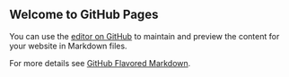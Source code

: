 ## Welcome to GitHub Pages

You can use the [editor on GitHub](https://github.com/ktsitsi/ada_visualization/edit/master/index.md) to maintain and preview the content for your website in Markdown files.

For more details see [GitHub Flavored Markdown](https://guides.github.com/features/mastering-markdown/).
